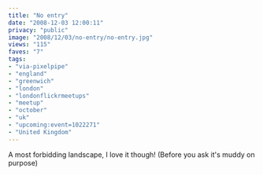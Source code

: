 ```yaml
---
title: "No entry"
date: "2008-12-03 12:00:11"
privacy: "public"
image: "2008/12/03/no-entry/no-entry.jpg"
views: "115"
faves: "7"
tags:
- "via-pixelpipe"
- "england"
- "greenwich"
- "london"
- "londonflickrmeetups"
- "meetup"
- "october"
- "uk"
- "upcoming:event=1022271"
- "United Kingdom"
---
```

A most forbidding landscape, I love it though! (Before you ask it's muddy on purpose)<a href="/photos/2008/12/03/no-entry"></a>
